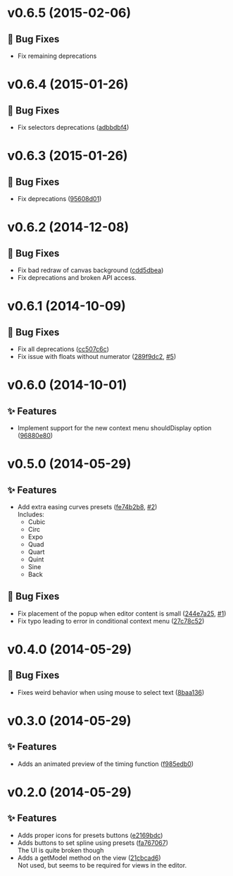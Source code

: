 <a name="v0.6.5"></a>
# v0.6.5 (2015-02-06)

## :bug: Bug Fixes

- Fix remaining deprecations

<a name="v0.6.4"></a>
# v0.6.4 (2015-01-26)

## :bug: Bug Fixes

- Fix selectors deprecations ([adbbdbf4](https://github.com/abe33/atom-bezier-curve-editor/commit/adbbdbf4bd65c6a7744a1e17f23933e34eb4db5c))


<a name="v0.6.3"></a>
# v0.6.3 (2015-01-26)

## :bug: Bug Fixes

- Fix deprecations ([95608d01](https://github.com/abe33/atom-bezier-curve-editor/commit/95608d01008bed4038bca17440954482a91e0168))


<a name="v0.6.2"></a>
# v0.6.2 (2014-12-08)

## :bug: Bug Fixes

- Fix bad redraw of canvas background ([cdd5dbea](https://github.com/abe33/atom-bezier-curve-editor/commit/cdd5dbeae9e7fda02afbd4f3d35b9b2863332ebe))
- Fix deprecations and broken API access.

<a name="v0.6.1"></a>
# v0.6.1 (2014-10-09)

## :bug: Bug Fixes

- Fix all deprecations ([cc507c6c](https://github.com/abe33/atom-bezier-curve-editor/commit/cc507c6c26c6639eac7068f09d9dc8d2e91abae9))
- Fix issue with floats without numerator ([289f9dc2](https://github.com/abe33/atom-bezier-curve-editor/commit/289f9dc2ec1f639cf9cb013f21374397f443d1d1), [#5](https://github.com/abe33/atom-bezier-curve-editor/issues/5))

<a name="v0.6.0"></a>
# v0.6.0 (2014-10-01)

## :sparkles: Features

- Implement support for the new context menu shouldDisplay option ([96880e80](https://github.com/abe33/atom-bezier-curve-editor/commit/96880e802fc374db892abcf3b05d6d614905701d))

<a name="v0.5.0"></a>
# v0.5.0 (2014-05-29)

## :sparkles: Features

- Add extra easing curves presets ([fe74b2b8](https://github.com/abe33/atom-bezier-curve-editor/commit/fe74b2b852baaa9aa18d7606cba85863367bf1f2),  [#2](https://github.com/abe33/atom-bezier-curve-editor/issues/2))
  <br>Includes:
  - Cubic
  - Circ
  - Expo
  - Quad
  - Quart
  - Quint
  - Sine
  - Back

## :bug: Bug Fixes

- Fix placement of the popup when editor content is small ([244e7a25](https://github.com/abe33/atom-bezier-curve-editor/commit/244e7a256f5cfce45ace3fcf3d20a1b47869df4d), [#1](https://github.com/abe33/atom-bezier-curve-editor/issues/1))
- Fix typo leading to error in conditional context menu ([27c78c52](https://github.com/abe33/atom-bezier-curve-editor/commit/27c78c524daad005dc2f0666ed45848f139ff9ed))

<a name="v0.4.0"></a>
# v0.4.0 (2014-05-29)

## :bug: Bug Fixes

- Fixes weird behavior when using mouse to select text ([8baa136](https://github.com/abe33/atom-bezier-curve-editor/commit/8baa136cb134f05a129b209fc19aae2f2785c9ff))

<a name="v0.3.0"></a>
# v0.3.0 (2014-05-29)

## :sparkles: Features

- Adds an animated preview of the timing function ([f985edb0](https://github.com/abe33/atom-bezier-curve-editor/commit/f985edb060d743fad1faad88c3489b89036911fc))


<a name="v0.2.0"></a>
# v0.2.0 (2014-05-29)

## :sparkles: Features

- Adds proper icons for presets buttons ([e2169bdc](https://github.com/abe33/atom-bezier-curve-editor/commit/e2169bdcb1fcbe513a8c446f71788e6c5143e63b))
- Adds buttons to set spline using presets ([fa767067](https://github.com/abe33/atom-bezier-curve-editor/commit/fa7670674da77c9f76c385acc68b04ae9276b309))
  <br>The UI is quite broken though
- Adds a getModel method on the view ([21cbcad6](https://github.com/abe33/atom-bezier-curve-editor/commit/21cbcad6ff9f61ebc5796d37c40bd37e9d50cfef))
  <br>Not used, but seems to be required for views in the editor.
